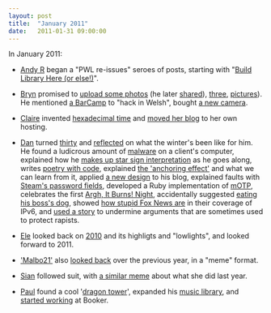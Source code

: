 ```yaml
---
layout: post
title:  "January 2011"
date:   2011-01-31 09:00:00
---
```


In January 2011:

* [Andy R][andy-r] began a "PWL re-issues" seroes of posts, starting with "[Build Library Here (or else!)](http://paganwandererlu.wordpress.com/2011/01/11/boxedset01-blhoe/)".

* [Bryn][bryn] promised to [upload some photos](http://randomlyevil.org.uk/2011/01/06/wythnos-arall-another-week/) (he later [shared](http://randomlyevil.org.uk/2011/01/15/old-dee-bridge/)), [three](http://randomlyevil.org.uk/2011/01/16/the-llandudno-job/), [pictures](http://randomlyevil.org.uk/2011/01/21/late-shopping/)). He mentioned [a BarCamp](http://randomlyevil.org.uk/2011/01/11/haciaith2011-paratoiprep/) to "hack in Welsh", bought [a new camera](http://randomlyevil.org.uk/2011/01/13/diddordebau-newydd-new-hobbies/).

* [Claire][claire] invented [hexadecimal time](http://nowebsite.co.uk/blog/2011/01/hextime/) and [moved her blog](http://nowebsite.co.uk/blog/2011/01/blog-successfully-moved/) to her own hosting.

* [Dan][dan] turned [thirty](http://www.scatmania.org/2011/01/10/thirty-1/) and [reflected](http://www.scatmania.org/2011/01/10/thirty-2/) on what the winter's been like for him. He found a ludicrous amount of [malware](http://www.scatmania.org/2011/01/11/the-worst-server-infection-ive-ever-seen/) on a client's computer, explained how he [makes up star sign interpretation](http://www.scatmania.org/2011/01/15/as-an-aquarius-im-shocked/) as he goes along, writes [poetry with code](http://www.scatmania.org/2011/01/17/they-say-that-programmers-never-die/), explained [the 'anchoring effect'](http://www.scatmania.org/2011/01/19/ask-for-what-you-want/) and what we can learn from it, applied [a new design](http://www.scatmania.org/2011/01/21/new-look-new-protocols/) to his blog, explained faults with [Steam's password fields](http://www.scatmania.org/2011/01/23/paste-steam-passwords/), developed a Ruby implementation of [mOTP](http://www.scatmania.org/2011/01/24/motp/), celebrates the first [Argh, It Burns! Night](http://www.scatmania.org/2011/01/25/argh-it-burns-night/), accidentally suggested [eating his boss's dog](http://www.scatmania.org/2011/01/27/puppy-eating-time/), showed [how stupid Fox News are](http://www.scatmania.org/2011/01/29/fox-news-on-ipv6/) in their coverage of IPv6, and [used a story](http://www.scatmania.org/2011/01/31/mr-smiths-robbery/) to undermine arguments that are sometimes used to protect rapists.

* [Ele][ele] looked back on [2010](http://ele-is-crazy.livejournal.com/8890.html) and its highligts and "lowlights", and looked forward to 2011.

* ['Malbo21'][malbo21] also [looked back](http://malbo21.wordpress.com/2011/01/04/meme/) over the previous year, in a "meme" format.

* [Sian][sian] followed suit, with [a similar meme](http://elgingerbread.wordpress.com/2011/01/03/2010-a-lazy-meme-post/) about what she did last year.

* [Paul][paul] found a cool '[dragon tower](http://blog.pacifist.co.uk/2011/01/04/dragon-tower/)', expanded his [music library](http://blog.pacifist.co.uk/2011/01/09/expanding-my-musical-library/), and [started working](http://blog.pacifist.co.uk/2011/01/20/job-switching/) at Booker.


[adam-g]:  http://strokeyadam.livejournal.com/
[adam-w]:  http://www.ad-space.org.uk/
[andy-k]:  http://theguidemark3.livejournal.com/
[andy-r]:  http://selfdoubtgun.wordpress.com/
[beth]:    http://littlegreenbeth.livejournal.com/
[bryn]:    http://randomlyevil.org.uk/
[claire]:  http://nowebsite.co.uk/blog/
[dan]:     http://www.scatmania.org/
[ele]:     http://ele-is-crazy.livejournal.com/
[fiona]:   http://fionafish.wordpress.com/
[hayley]:  http://leelee1983.livejournal.com/
[jen]:     http://scleip.livejournal.com/
[jimmy]:   http://vikingjim.livejournal.com/
[jta]:     http://blog.electricquaker.co.uk/
[kit]:     http://reaperkit.wordpress.com/
[liz]:     http://norasdollhouse.livejournal.com/
[malbo21]: http://malbo21.wordpress.com/
[matt-p]:  http://myzelik.livejournal.com/
[matt-r]:  http://matt-inthe-hat.livejournal.com/
[paul]:    http://blog.pacifist.co.uk/
[penny]:   http://thepennyfaerie.livejournal.com/
[pete]:    http://loonybin345.livejournal.com/
[rory]:    http://razinaber.livejournal.com/
[ruth]:    http://fleeblewidget.co.uk/
[sarah]:   http://starlight-sarah.livejournal.com/
[sian]:    http://elgingerbread.wordpress.com/
